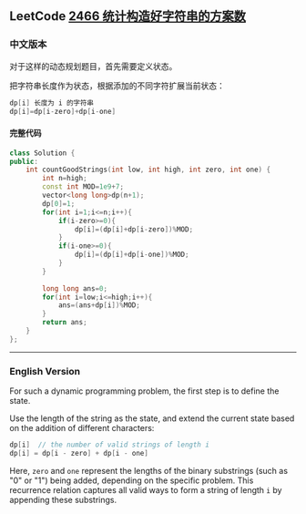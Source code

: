 ## LeetCode [2466 统计构造好字符串的方案数](https://leetcode.cn/problems/count-ways-to-build-good-strings/description/)
### 中文版本
对于这样的动态规划题目，首先需要定义状态。

把字符串长度作为状态，根据添加的不同字符扩展当前状态：
```cpp
dp[i] 长度为 i 的字符串
dp[i]=dp[i-zero]+dp[i-one]
```
#### 完整代码
```cpp
class Solution {
public:
    int countGoodStrings(int low, int high, int zero, int one) {
        int n=high;
        const int MOD=1e9+7;
        vector<long long>dp(n+1);
        dp[0]=1;
        for(int i=1;i<=n;i++){
            if(i-zero>=0){
                dp[i]=(dp[i]+dp[i-zero])%MOD;
            }
            if(i-one>=0){
                dp[i]=(dp[i]+dp[i-one])%MOD;
            }
        }
        
        long long ans=0;
        for(int i=low;i<=high;i++){
            ans=(ans+dp[i])%MOD;
        }
        return ans;
    }
};
```
---
### English Version
For such a dynamic programming problem, the first step is to define the state.

Use the length of the string as the state, and extend the current state based on the addition of different characters:
```cpp
dp[i]  // the number of valid strings of length i
dp[i] = dp[i - zero] + dp[i - one]
```
Here, `zero` and `one` represent the lengths of the binary substrings (such as "0" or "1") being added, depending on the specific problem. This recurrence relation captures all valid ways to form a string of length `i` by appending these substrings.
